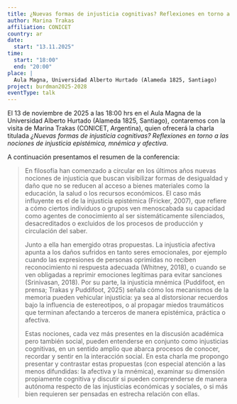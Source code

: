 ```yaml
---
title: ¿Nuevas formas de injusticia cognitivas? Reflexiones en torno a las nociones de injusticia epistémica, mnémica y afectiva
author: Marina Trakas
affiliation: CONICET
country: ar
date: 
  start: "13.11.2025"
time: 
  start: "18:00"
  end: "20:00"
place: |
  Aula Magna, Universidad Alberto Hurtado (Alameda 1825, Santiago)
project: burdman2025-2028
eventType: talk
---
```


El 13 de noviembre de 2025 a las 18:00 hrs en el Aula Magna de la Universidad Alberto Hurtado (Alameda 1825, Santiago), contaremos con la visita de Marina Trakas (CONICET, Argentina), quien ofrecerá la charla titulada _¿Nuevas formas de injusticia cognitivas? Reflexiones en torno a las nociones de injusticia epistémica, mnémica y afectiva_.

A continuación presentamos el resumen de la conferencia:

> En filosofía han comenzado a circular en los últimos años nuevas nociones de injusticia que buscan visibilizar formas de desigualdad y daño que no se reducen al acceso a bienes materiales como la educación, la salud o los recursos económicos. El caso más influyente es el de la injusticia epistémica (Fricker, 2007), que refiere a cómo ciertos individuos o grupos ven menoscabada su capacidad como agentes de conocimiento al ser sistemáticamente silenciados, desacreditados o excluidos de los procesos de producción y circulación del saber.
>
> Junto a ella han emergido otras propuestas. La injusticia afectiva apunta a los daños sufridos en tanto seres emocionales, por ejemplo cuando las expresiones de personas oprimidas no reciben reconocimiento ni respuesta adecuada (Whitney, 2018), o cuando se ven obligadas a reprimir emociones legítimas para evitar sanciones (Srinivasan, 2018). Por su parte, la injusticia mnémica (Puddifoot, en prensa; Trakas y Puddifoot, 2025) señala cómo los mecanismos de la memoria pueden vehicular injusticia: ya sea al distorsionar recuerdos bajo la influencia de estereotipos, o al propagar miedos traumáticos que terminan afectando a terceros de manera epistémica, práctica o afectiva.
>
> Estas nociones, cada vez más presentes en la discusión académica pero también social, pueden entenderse en conjunto como injusticias cognitivas, en un sentido amplio que abarca procesos de conocer, recordar y sentir en la interacción social. En esta charla me propongo presentar y contrastar estas propuestas (con especial atención a las menos difundidas: la afectiva y la mnémica), examinar su dimensión propiamente cognitiva y discutir si pueden comprenderse de manera autónoma respecto de las injusticias económicas y sociales, o si más bien requieren ser pensadas en estrecha relación con ellas.
